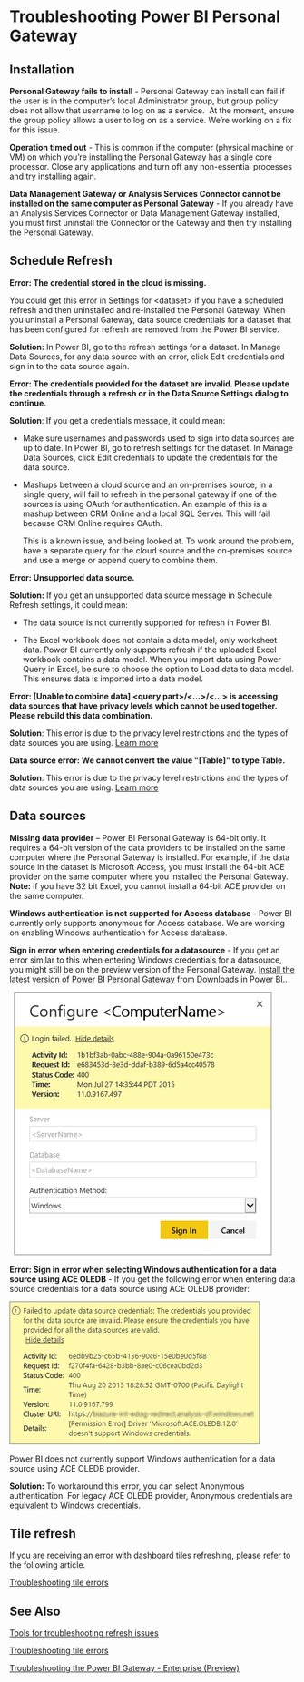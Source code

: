 ﻿<properties 
   pageTitle="Troubleshooting Power BI Personal Gateway"
   description="Troubleshooting Power BI Personal Gateway"
   services="powerbi" 
   documentationCenter="" 
   authors="guyinacube" 
   manager="mblythe" 
   editor=""
   tags=""/>
 
<tags
   ms.service="powerbi"
   ms.devlang="NA"
   ms.topic="article"
   ms.tgt_pltfrm="NA"
   ms.workload="powerbi"
   ms.date="12/28/2015"
   ms.author="asaxton"/>
# Troubleshooting Power BI Personal Gateway

## Installation

**Personal Gateway fails to install** - Personal Gateway can install can fail if the user is in the computer’s local Administrator group, but group policy does not allow that username to log on as a service.  At the moment, ensure the group policy allows a user to log on as a service. We’re working on a fix for this issue. 

**Operation timed out** - This is common if the computer (physical machine or VM) on which you’re installing the Personal Gateway has a single core processor. Close any applications and turn off any non-essential processes and try installing again.

**Data Management Gateway or Analysis Services Connector cannot be installed on the same computer as Personal Gateway** - If you already have an Analysis Services Connector or Data Management Gateway installed, you must first uninstall the Connector or the Gateway and then try installing the Personal Gateway.

## Schedule Refresh

**Error: The credential stored in the cloud is missing.**

You could get this error in Settings for \<dataset\> if you have a scheduled refresh and then uninstalled and re-installed the Personal Gateway. When you uninstall a Personal Gateway, data source credentials for a dataset that has been configured for refresh are removed from the Power BI service.

**Solution:** In Power BI, go to the refresh settings for a dataset. In Manage Data Sources, for any data source with an error, click Edit credentials and sign in to the data source again.

**Error: The credentials provided for the dataset are invalid. Please update the credentials through a refresh or in the Data Source Settings dialog to continue.**

**Solution**: If you get a credentials message, it could mean:

-   Make sure usernames and passwords used to sign into data sources are up to date. In Power BI, go to refresh settings for the dataset. In Manage Data Sources, click Edit credentials to update the credentials for the data source.

-   Mashups between a cloud source and an on-premises source, in a single query, will fail to refresh in the personal gateway if one of the sources is using OAuth for authentication. An example of this is a mashup between CRM Online and a local SQL Server. This will fail because CRM Online requires OAuth.

    This is a known issue, and being looked at. To work around the problem, have a separate query for the cloud source and the on-premises source and use a merge or append query to combine them.

**Error: Unsupported data source.**

**Solution:** If you get an unsupported data source message in Schedule Refresh settings, it could mean: 

-   The data source is not currently supported for refresh in Power BI. 

-   The Excel workbook does not contain a data model, only worksheet data. Power BI currently only supports refresh if the uploaded Excel workbook contains a data model. When you import data using Power Query in Excel, be sure to choose the option to Load data to data model. This ensures data is imported into a data model. 

**Error: [Unable to combine data] &lt;query part&gt;/&lt;…&gt;/&lt;…&gt; is accessing data sources that have privacy levels which cannot be used together. Please rebuild this data combination.**

**Solution**: This error is due to the privacy level restrictions and the types of data sources you are using. [Learn more](powerbi-refresh-enable-fast-combine.md)

**Data source error: We cannot convert the value "\[Table\]" to type Table.**

**Solution**: This error is due to the privacy level restrictions and the types of data sources you are using. [Learn more](powerbi-refresh-enable-fast-combine.md)

## Data sources

**Missing data provider** – Power BI Personal Gateway is 64-bit only. It requires a 64-bit version of the data providers to be installed on the same computer where the Personal Gateway is installed. For example, if the data source in the dataset is Microsoft Access, you must install the 64-bit ACE provider on the same computer where you installed the Personal Gateway.  **Note:** if you have 32 bit Excel, you cannot install a 64-bit ACE provider on the same computer.

**Windows authentication is not supported for Access database -** Power BI currently only supports anonymous for Access database. We are working on enabling Windows authentication for Access database.

**Sign in error when entering credentials for a datasource** - If you get an error similar to this when entering Windows credentials for a datasource, you might still be on the preview version of the Personal Gateway. [Install the latest version of Power BI Personal Gateway](http://go.microsoft.com/fwlink/?LinkId=534231) from Downloads in Power BI..

  ![](media/powerbi-admin-troubleshooting-power-bi-personal-gateway/PBI_PG_CredentialsError.jpg.png)

**Error: Sign in error when selecting Windows authentication for a data source using ACE OLEDB** - If you get the following error when entering data source credentials for a data source using ACE OLEDB provider:

![](media/powerbi-admin-troubleshooting-power-bi-personal-gateway/ACEOLEDBerror.png)

Power BI does not currently support Windows authentication for a data source using ACE OLEDB provider.

**Solution:** To workaround this error, you can select Anonymous authentication. For legacy ACE OLEDB provider, Anonymous credentials are equivalent to Windows credentials.

## Tile refresh

If you are receiving an error with dashboard tiles refreshing, please refer to the following article.

[Troubleshooting tile errors](powerbi-refresh-troubleshooting-tile-errors.md)

## See Also

[Tools for troubleshooting refresh issues](powerbi-refresh-tools-for-troubleshooting-issues.md)

[Troubleshooting tile errors](powerbi-refresh-troubleshooting-tile-errors.md)

[Troubleshooting the Power BI Gateway - Enterprise (Preview)](powerbi-gateway-enterprise-tshoot.md)